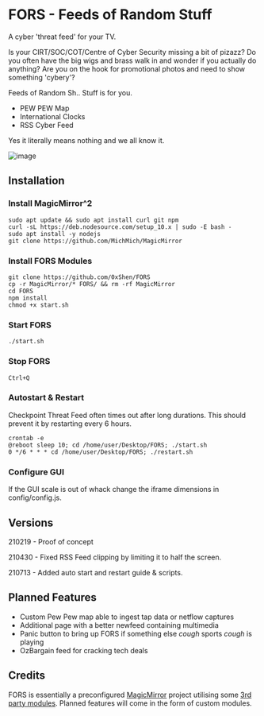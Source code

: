 # FORS - Feeds of Random Stuff
A cyber 'threat feed' for your TV.

Is your CIRT/SOC/COT/Centre of Cyber Security missing a bit of pizazz? 
Do you often have the big wigs and brass walk in and wonder if you actually do anything? 
Are you on the hook for promotional photos and need to show something 'cybery'?

Feeds of Random Sh.. Stuff is for you. 
* PEW PEW Map
* International Clocks
* RSS Cyber Feed

Yes it literally means nothing and we all know it.

![image](https://user-images.githubusercontent.com/9160174/116641905-d3558b80-a9ac-11eb-80aa-990707215183.png)

## Installation
### Install MagicMirror^2
```
sudo apt update && sudo apt install curl git npm
curl -sL https://deb.nodesource.com/setup_10.x | sudo -E bash -
sudo apt install -y nodejs
git clone https://github.com/MichMich/MagicMirror
```

### Install FORS Modules
```
git clone https://github.com/0xShen/FORS
cp -r MagicMirror/* FORS/ && rm -rf MagicMirror
cd FORS
npm install
chmod +x start.sh
```

### Start FORS
```
./start.sh
```

### Stop FORS
```
Ctrl+Q
```

### Autostart & Restart
Checkpoint Threat Feed often times out after long durations. This should prevent it by restarting every 6 hours.
```
crontab -e
@reboot sleep 10; cd /home/user/Desktop/FORS; ./start.sh
0 */6 * * * cd /home/user/Desktop/FORS; ./restart.sh
```

### Configure GUI
If the GUI scale is out of whack change the iframe dimensions in config/config.js.

## Versions
210219 - Proof of concept

210430 - Fixed RSS Feed clipping by limiting it to half the screen.

210713 - Added auto start and restart guide & scripts.

## Planned Features
* Custom Pew Pew map able to ingest tap data or netflow captures
* Additional page with a better newfeed containing multimedia
* Panic button to bring up FORS if something else *cough* sports *cough* is playing
* OzBargain feed for cracking tech deals

## Credits 
FORS is essentially a preconfigured [MagicMirror](https://magicmirror.builders/) project utilising some [3rd party modules](https://github.com/MichMich/MagicMirror/wiki/3rd-Party-Modules). Planned features will come in the form of custom modules.
